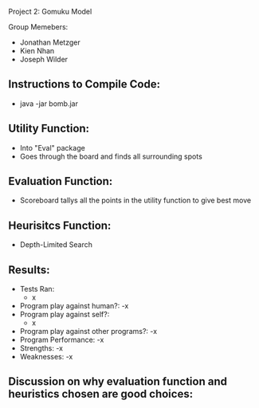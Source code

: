 Project 2: Gomuku Model

Group Memebers:
- Jonathan Metzger
- Kien Nhan
- Joseph Wilder

Instructions to Compile Code:
-
- java -jar bomb.jar

Utility Function:
-
- Into "Eval" package
- Goes through the board and finds all surrounding spots

Evaluation Function:
-
- Scoreboard tallys all the points in the utility function to give best move

Heurisitcs Function:
-
- Depth-Limited Search

Results:
-
- Tests Ran:
	- x
- Program play against human?:
 	-x
- Program play against self?:
 	- x
- Program play against other programs?:
	-x
- Program Performance:
	-x
- Strengths:
	-x
- Weaknesses:
	-x
	
Discussion on why evaluation function and heuristics chosen are good choices:
- 
